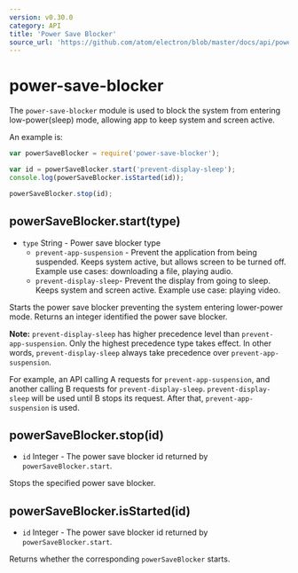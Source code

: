 ```yaml
---
version: v0.30.0
category: API
title: 'Power Save Blocker'
source_url: 'https://github.com/atom/electron/blob/master/docs/api/power-save-blocker.md'
---
```


# power-save-blocker

The `power-save-blocker` module is used to block the system from entering
low-power(sleep) mode, allowing app to keep system and screen active.

An example is:

```javascript
var powerSaveBlocker = require('power-save-blocker');

var id = powerSaveBlocker.start('prevent-display-sleep');
console.log(powerSaveBlocker.isStarted(id));

powerSaveBlocker.stop(id);
```

## powerSaveBlocker.start(type)

* `type` String - Power save blocker type
  * `prevent-app-suspension` - Prevent the application from being suspended.
    Keeps system active, but allows screen to be turned off.  Example use cases:
    downloading a file, playing audio.
  * `prevent-display-sleep`- Prevent the display from going to sleep. Keeps system
    and screen active.  Example use case: playing video.

Starts the power save blocker preventing the system entering lower-power mode.
Returns an integer identified the power save blocker.

**Note:**
`prevent-display-sleep` has higher precedence level than `prevent-app-suspension`.
Only the highest precedence type takes effect. In other words, `prevent-display-sleep`
always take precedence over `prevent-app-suspension`.

For example, an API calling A requests for `prevent-app-suspension`, and
another calling B requests for `prevent-display-sleep`. `prevent-display-sleep`
will be used until B stops its request. After that, `prevent-app-suspension` is used.

## powerSaveBlocker.stop(id)

* `id` Integer - The power save blocker id returned by `powerSaveBlocker.start`.

Stops the specified power save blocker.

## powerSaveBlocker.isStarted(id)

* `id` Integer - The power save blocker id returned by `powerSaveBlocker.start`.

Returns whether the corresponding `powerSaveBlocker` starts.
